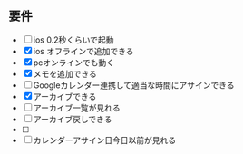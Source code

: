 ## 要件
- [ ] ios 0.2秒くらいで起動  
- [x] ios オフラインで追加できる  
- [x] pcオンラインでも動く  
- [x] メモを追加できる  
- [ ] Googleカレンダー連携して適当な時間にアサインできる  
- [x] アーカイブできる  
- [ ] アーカイブ一覧が見れる  
- [ ] アーカイブ戻しできる  
- [ ]   
- [ ] カレンダーアサイン日今日以前が見れる  
